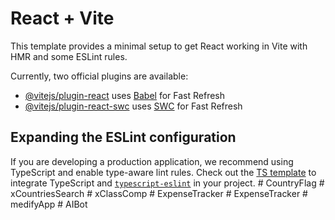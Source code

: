 # React + Vite

This template provides a minimal setup to get React working in Vite with HMR and some ESLint rules.

Currently, two official plugins are available:

- [@vitejs/plugin-react](https://github.com/vitejs/vite-plugin-react/blob/main/packages/plugin-react/README.md) uses [Babel](https://babeljs.io/) for Fast Refresh
- [@vitejs/plugin-react-swc](https://github.com/vitejs/vite-plugin-react-swc) uses [SWC](https://swc.rs/) for Fast Refresh

## Expanding the ESLint configuration

If you are developing a production application, we recommend using TypeScript and enable type-aware lint rules. Check out the [TS template](https://github.com/vitejs/vite/tree/main/packages/create-vite/template-react-ts) to integrate TypeScript and [`typescript-eslint`](https://typescript-eslint.io) in your project.
#   C o u n t r y F l a g  
 #   x C o u n t r i e s S e a r c h  
 #   x C l a s s C o m p  
 #   E x p e n s e T r a c k e r  
 #   E x p e n s e T r a c k e r  
 #   m e d i f y A p p  
 #   A I B o t  
 